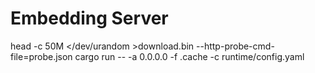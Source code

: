 # Embedding Server


head -c 50M </dev/urandom >download.bin
--http-probe-cmd-file=probe.json
cargo run -- -a 0.0.0.0 -f .cache -c runtime/config.yaml